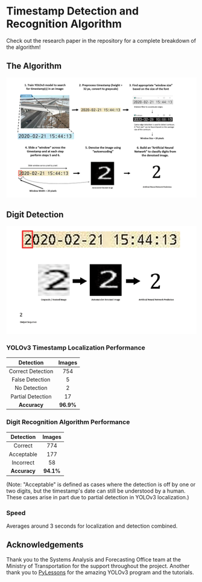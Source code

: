 # Timestamp Detection and Recognition Algorithm
Check out the research paper in the repository for a complete breakdown of the algorithm!

## The Algorithm
![](outputs/process.png)

## Digit Detection
![](outputs/time_stamp_animation.gif)

### YOLOv3 Timestamp Localization Performance
| Detection          | Images        |
|:------------------:|:-------------:|
| Correct Detection  | 754           |
| False Detection    | 5             |
| No Detection       | 2             |
| Partial Detection  | 17            |
| **Accuracy**       | **96.9%**     |

### Digit Recognition Algorithm Performance
| Detection               | Images        |
|:-----------------------:|:-------------:|
| Correct                 | 774           |
| Acceptable              | 177           |
| Incorrect               | 58            |
| **Accuracy**            | **94.1%**     |

(Note: "Acceptable" is defined as cases where the detection is off by one or two digits, but the timestamp's date can still be understood by a human. These cases arise in part due to partial detection in YOLOv3 localization.)

### Speed
Averages around 3 seconds for localization and detection combined.

## Acknowledgements
Thank you to the Systems Analysis and Forecasting Office team at the Ministry of Transportation for the support throughout the project. Another thank you to [PyLessons](https://pylessons.com/) for the amazing YOLOv3 program and the tutorials.